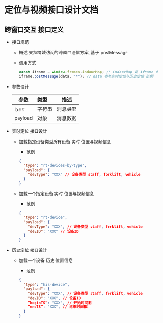# 定位与视频接口设计文档

## 跨窗口交互 接口定义

- 接口规范

  - 概述
    支持跨域访问的跨窗口通信方案, 基于 postMessage

  - 调用方式

    ```javascript
    const iframe = window.frames.indoorMap; // indoorMap 是 iframe 的 name 属性值
    iframe.postMessage(data, "*"); // data 参考实时定位与历史定位 范例
    ```

- 参数设计

  | 参数    | 类型   |   描述   |
  | ------- | :----- | :------: |
  | type    | 字符串 | 消息类型 |
  | payload | 对象   | 消息数据 |

- 实时定位 接口设计

  - 加载指定设备类型所有设备 实时 位置与视频信息

    - 范例

    ```json
    {
      "type": "rt-devices-by-type",
      "payload": {
        "devType": "XXX" // 设备类型 staff, forklift, vehicle
      }
    }
    ```

  - 加载一个指定设备 实时 位置与视频信息

    - 范例

    ```json
    {
      "type": "rt-device",
      "payload": {
        "devType": "XXX", // 设备类型 staff, forklift, vehicle
        "devID": "XXX" // 设备ID
      }
    }
    ```

- 历史定位 接口设计

  - 加载一个设备 历史 位置信息

    - 范例

    ```json
    {
      "type": "his-device",
      "payload": {
        "devType": "XXX", // 设备类型 staff, forklift, vehicle
        "devID": "XXX", // 设备ID
        “beginTS”: "XXX", // 开始时间戳
        “endTS”: "XXX", // 结束时间戳
      }
    }
    ```
